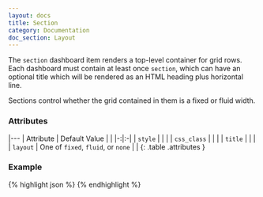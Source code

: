```yaml
---
layout: docs
title: Section
category: Documentation
doc_section: Layout
---
```


The `section` dashboard item renders a top-level container for grid
rows. Each dashboard must contain at least once `section`, which can
have an optional title which will be rendered as an HTML heading plus
horizontal line.

Sections control whether the grid contained in them is a fixed or
fluid width.

### Attributes

|---
| Attribute | Default Value | |
|-:|:-|
| `style` | | |
| `css_class` | | |
| `title` | | |
| `layout` | One of `fixed`, `fluid`, or `none` | |
{: .table .attributes }

### Example

{% highlight json %}
{% endhighlight %}
